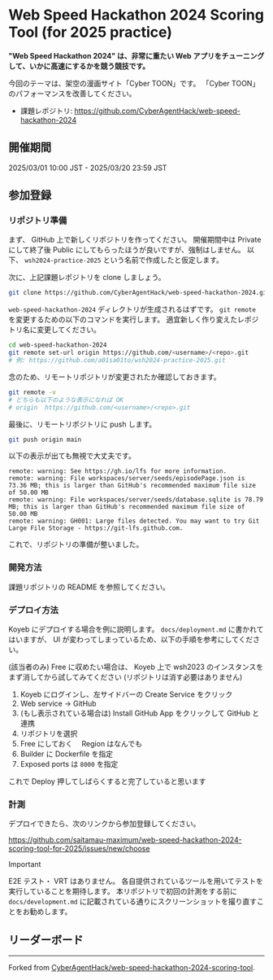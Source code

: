 # Web Speed Hackathon 2024 Scoring Tool (for 2025 practice)

**"Web Speed Hackathon 2024" は、非常に重たい Web アプリをチューニングして、いかに高速にするかを競う競技です。**

今回のテーマは、架空の漫画サイト「Cyber TOON」です。
「Cyber TOON」のパフォーマンスを改善してください。

- 課題レポジトリ: <https://github.com/CyberAgentHack/web-speed-hackathon-2024>

## 開催期間

2025/03/01 10:00 JST - 2025/03/20 23:59 JST

## 参加登録

### リポジトリ準備

まず、 GitHub 上で新しくリポジトリを作ってください。
開催期間中は Private にして終了後 Public にしてもらったほうが良いですが、強制はしません。
以下、 `wsh2024-practice-2025` という名前で作成したと仮定します。

次に、上記課題レポジトリを clone しましょう。

```bash
git clone https://github.com/CyberAgentHack/web-speed-hackathon-2024.git
```

`web-speed-hackathon-2024` ディレクトリが生成されるはずです。
`git remote` を変更するための以下のコマンドを実行します。
適宜新しく作り変えたレポジトリ名に変更してください。

```bash
cd web-speed-hackathon-2024
git remote set-url origin https://github.com/<username>/<repo>.git
# 例: https://github.com/a01sa01to/wsh2024-practice-2025.git
```

念のため、リモートリポジトリが変更されたか確認しておきます。

```bash
git remote -v
# どちらも以下のような表示になれば OK
# origin  https://github.com/<username>/<repo>.git
```

最後に、リモートリポジトリに push します。

```bash
git push origin main
```

以下の表示が出ても無視で大丈夫です。

```plaintext
remote: warning: See https://gh.io/lfs for more information.
remote: warning: File workspaces/server/seeds/episodePage.json is 73.36 MB; this is larger than GitHub's recommended maximum file size of 50.00 MB
remote: warning: File workspaces/server/seeds/database.sqlite is 78.79 MB; this is larger than GitHub's recommended maximum file size of 50.00 MB
remote: warning: GH001: Large files detected. You may want to try Git Large File Storage - https://git-lfs.github.com.
```

これで、リポジトリの準備が整いました。

### 開発方法

課題リポジトリの README を参照してください。

### デプロイ方法

Koyeb にデプロイする場合を例に説明します。
`docs/deployment.md` に書かれてはいますが、 UI が変わってしまっているため、以下の手順を参考にしてください。

(該当者のみ)
Free に収めたい場合は、 Koyeb 上で wsh2023 のインスタンスをまず消してから試してみてください (リポジトリは消す必要はありません)

1. Koyeb にログインし、左サイドバーの Create Service をクリック
2. Web service -> GitHub
3. (もし表示されている場合は) Install GitHub App をクリックして GitHub と連携
4. リポジトリを選択
5. Free にしておく　 Region はなんでも
6. Builder に Dockerfile を指定
7. Exposed ports は `8000` を指定

これで Deploy 押してしばらくすると完了していると思います

### 計測

デプロイできたら、次のリンクから参加登録してください。

<https://github.com/saitamau-maximum/web-speed-hackathon-2024-scoring-tool-for-2025/issues/new/choose>

> [!IMPORTANT]
> E2E テスト・ VRT はありません。
> 各自提供されているツールを用いてテストを実行していることを期待します。
> 本リポジトリで初回の計測をする前に `docs/development.md` に記載されている通りにスクリーンショットを撮り直すことをお勧めします。

## リーダーボード

<!-- leaderboard:start -->
<!-- leaderboard:end -->

---

Forked from [CyberAgentHack/web-speed-hackathon-2024-scoring-tool](https://github.com/CyberAgentHack/web-speed-hackathon-2024-scoring-tool).
